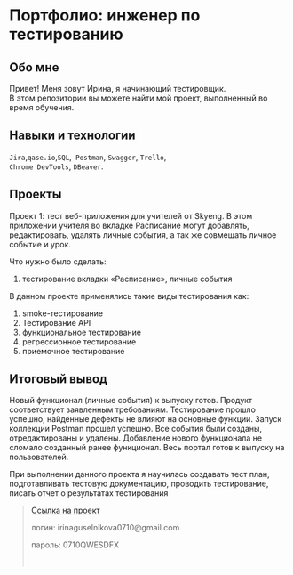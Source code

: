 # Портфолио: инженер по тестированию

## Обо мне

Привет! Меня зовут Ирина, я начинающий тестировщик. <br>
В этом репозитории вы можете найти мой проект, выполненный во время обучения.
<br>

## Навыки и технологии
``Jira``,``qase.io``,``SQL``,`` Postman``, ``Swagger``, ``Trello``, <br>
 ``Chrome DevTools``, ``DBeaver``.




## Проекты

<p> Проект 1: тест веб-приложения для учителей от Skyeng. В этом приложении учителя во вкладке Расписание могут добавлять, редактировать, удалять личные события, а так же совмещать личное событие и урок.</p>
<p>Что нужно было сделать:</p>
<ol>
  <li>тестирование вкладки «Расписание», личные события</li>
</ol>


<p>В данном проекте применялись такие виды тестирования как:</p>
<ol>
  <li>smoke-тестирование</li>
  <li>Тестирование API</li>
  <li>функциональное тестирование</li>
  <li>регрессионное тестирование</li>
  <li>приемочное тестирование</li>
</ol>

## Итоговый вывод

<p>Новый функционал (личные события) к выпуску готов. Продукт соответствует заявленным требованиям. Тестирование прошло успешно, найденные дефекты не влияют на основные функции. Запуск коллекции Postman прошел успешно. Все события были созданы, отредактированы и удалены. Добавление нового функционала не сломало созданный ранее функционал. Весь портал готов к выпуску на пользователей.<p>

<p>При выполнении данного проекта я научилась создавать тест план, подготавливать тестовую документацию, проводить тестирование, писать отчет о результатах тестирования<p>

 
> <a href="https://qa-bag-report0710.atlassian.net/wiki/spaces/1/pages/131211/1+2">Ссылка на проект</a>
> <p> логин: irinaguselnikova0710@gmail.com </p>
> <p> пароль: 0710QWESDFX </p> <br>


